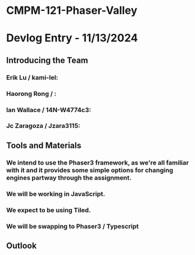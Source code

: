 # CMPM-121-Phaser-Valley
# Devlog Entry - 11/13/2024
## Introducing the Team
### Erik Lu / kami-lel:
### Haorong Rong / <github>:
### Ian Wallace / 14N-W4774c3:
### Jc Zaragoza / Jzara3115: 

## Tools and Materials
### We intend to use the Phaser3 framework, as we're all familiar with it and it provides some simple options for changing engines partway through the assignment.
### We will be working in JavaScript.
### We expect to be using Tiled.
### We will be swapping to Phaser3 / Typescript

## Outlook
###
